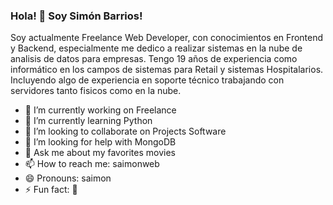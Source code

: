 ### Hola! 👋 Soy Simón Barrios! 

Soy actualmente Freelance Web Developer, con conocimientos en Frontend y Backend, especialmente me dedico a realizar sistemas en la nube de analisis de datos para empresas. Tengo 19 años de experiencia como informático en los campos de sistemas para Retail y sistemas Hospitalarios. Incluyendo algo de experiencia en soporte técnico trabajando con servidores tanto fisicos como en la nube.

- 🔭 I’m currently working on Freelance
- 🌱 I’m currently learning Python
- 👯 I’m looking to collaborate on Projects Software
- 🤔 I’m looking for help with MongoDB
- 💬 Ask me about my favorites movies
- 📫 How to reach me: saimonweb
- 😄 Pronouns: saimon
- ⚡ Fun fact: 🤔

